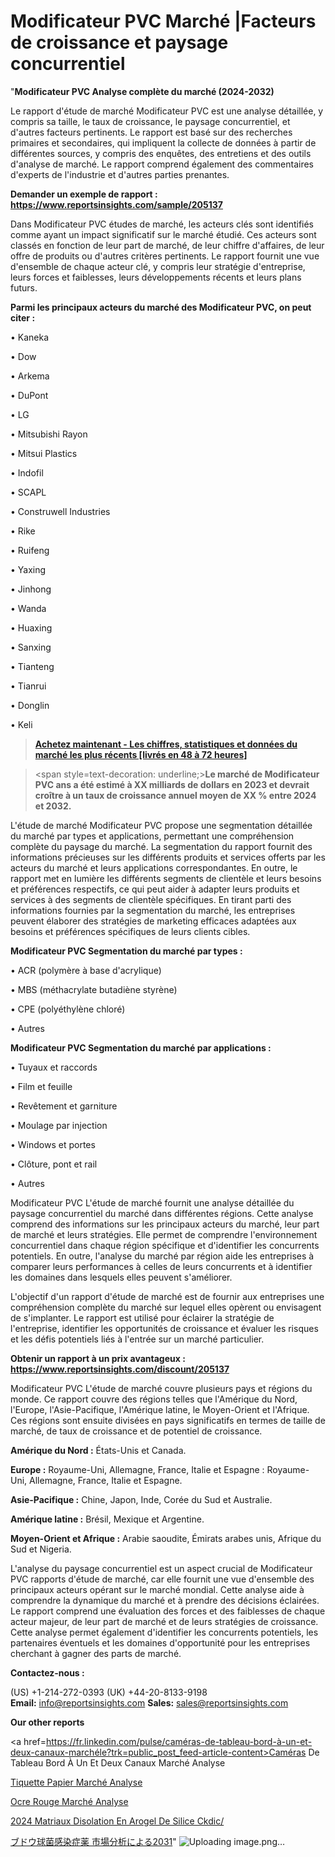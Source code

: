 # Modificateur PVC Marché |Facteurs de croissance et paysage concurrentiel

"<strong>Modificateur PVC Analyse complète du marché (2024-2032)</strong>

Le rapport d'étude de marché Modificateur PVC est une analyse détaillée, y compris sa taille, le taux de croissance, le paysage concurrentiel, et d'autres facteurs pertinents. Le rapport est basé sur des recherches primaires et secondaires, qui impliquent la collecte de données à partir de différentes sources, y compris des enquêtes, des entretiens et des outils d'analyse de marché. Le rapport comprend également des commentaires d'experts de l'industrie et d'autres parties prenantes.

<strong>Demander un exemple de rapport : </strong><strong><a href=https://www.reportsinsights.com/sample/205137>https://www.reportsinsights.com/sample/205137</a></strong>

Dans Modificateur PVC études de marché, les acteurs clés sont identifiés comme ayant un impact significatif sur le marché étudié. Ces acteurs sont classés en fonction de leur part de marché, de leur chiffre d'affaires, de leur offre de produits ou d'autres critères pertinents. Le rapport fournit une vue d'ensemble de chaque acteur clé, y compris leur stratégie d'entreprise, leurs forces et faiblesses, leurs développements récents et leurs plans futurs.

<strong>Parmi les principaux acteurs du marché des Modificateur PVC, on peut citer :</strong>

• Kaneka

• Dow

• Arkema

• DuPont

• LG

• Mitsubishi Rayon

• Mitsui Plastics

• Indofil

• SCAPL

• Construwell Industries

• Rike

• Ruifeng

• Yaxing

• Jinhong

• Wanda

• Huaxing

• Sanxing

• Tianteng

• Tianrui

• Donglin

• Keli

<blockquote><a href=https://reportsinsights.com/buynow/205137><span style=text-decoration: underline;><strong>Achetez maintenant - Les chiffres, statistiques et données du marché les plus récents [livrés en 48 à 72 heures]</strong></span></a></blockquote>
<blockquote>
<div class=group w-full text-gray-800 dark:text-gray-100 border-b border-black/10 dark:border-gray-900/50 bg-gray-50 dark:bg-[#444654]>
<div class=flex p-4 gap-4 text-base md:gap-6 md:max-w-2xl lg:max-w-xl xl:max-w-3xl md:py-6 lg:px-0 m-auto>
<div class=relative flex flex-col w-[calc(100%-50px)] gap-1 md:gap-3 lg:w-[calc(100%-115px)]>
<div class=flex flex-grow flex-col gap-3>
<div class=min-h-[20px] flex flex-col items-start gap-4 whitespace-pre-wrap break-words>
<div class=result-streaming markdown prose w-full break-words dark:prose-invert light>

<span style=text-decoration: underline;><strong>Le marché de Modificateur PVC ans a été estimé à XX milliards de dollars en 2023 et devrait croître à un taux de croissance annuel moyen de XX % entre 2024 et 2032.</strong></span>

</div>
</div>
</div>
</div>
</div>
</div></blockquote>
L'étude de marché Modificateur PVC propose une segmentation détaillée du marché par types et applications, permettant une compréhension complète du paysage du marché. La segmentation du rapport fournit des informations précieuses sur les différents produits et services offerts par les acteurs du marché et leurs applications correspondantes. En outre, le rapport met en lumière les différents segments de clientèle et leurs besoins et préférences respectifs, ce qui peut aider à adapter leurs produits et services à des segments de clientèle spécifiques. En tirant parti des informations fournies par la segmentation du marché, les entreprises peuvent élaborer des stratégies de marketing efficaces adaptées aux besoins et préférences spécifiques de leurs clients cibles.

<strong>Modificateur PVC Segmentation du marché par types :</strong>

• ACR (polymère à base d'acrylique)

• MBS (méthacrylate butadiène styrène)

• CPE (polyéthylène chloré)

• Autres

<strong>Modificateur PVC Segmentation du marché par applications :</strong>

• Tuyaux et raccords

• Film et feuille

• Revêtement et garniture

• Moulage par injection

• Windows et portes

• Clôture, pont et rail

• Autres

Modificateur PVC L'étude de marché fournit une analyse détaillée du paysage concurrentiel du marché dans différentes régions. Cette analyse comprend des informations sur les principaux acteurs du marché, leur part de marché et leurs stratégies. Elle permet de comprendre l'environnement concurrentiel dans chaque région spécifique et d'identifier les concurrents potentiels. En outre, l'analyse du marché par région aide les entreprises à comparer leurs performances à celles de leurs concurrents et à identifier les domaines dans lesquels elles peuvent s'améliorer.

L'objectif d'un rapport d'étude de marché est de fournir aux entreprises une compréhension complète du marché sur lequel elles opèrent ou envisagent de s'implanter. Le rapport est utilisé pour éclairer la stratégie de l'entreprise, identifier les opportunités de croissance et évaluer les risques et les défis potentiels liés à l'entrée sur un marché particulier.

<strong>Obtenir un rapport à un prix avantageux : <a href=https://www.reportsinsights.com/discount/205137>https://www.reportsinsights.com/discount/205137</a></strong>

Modificateur PVC L'étude de marché couvre plusieurs pays et régions du monde. Ce rapport couvre des régions telles que l'Amérique du Nord, l'Europe, l'Asie-Pacifique, l'Amérique latine, le Moyen-Orient et l'Afrique. Ces régions sont ensuite divisées en pays significatifs en termes de taille de marché, de taux de croissance et de potentiel de croissance.

<strong>Amérique du Nord :</strong> États-Unis et Canada.

<strong>Europe :</strong> Royaume-Uni, Allemagne, France, Italie et Espagne : Royaume-Uni, Allemagne, France, Italie et Espagne.

<strong>Asie-Pacifique :</strong> Chine, Japon, Inde, Corée du Sud et Australie.

<strong>Amérique latine :</strong> Brésil, Mexique et Argentine.

<strong>Moyen-Orient et Afrique :</strong> Arabie saoudite, Émirats arabes unis, Afrique du Sud et Nigeria.

L'analyse du paysage concurrentiel est un aspect crucial de Modificateur PVC rapports d'étude de marché, car elle fournit une vue d'ensemble des principaux acteurs opérant sur le marché mondial. Cette analyse aide à comprendre la dynamique du marché et à prendre des décisions éclairées. Le rapport comprend une évaluation des forces et des faiblesses de chaque acteur majeur, de leur part de marché et de leurs stratégies de croissance. Cette analyse permet également d'identifier les concurrents potentiels, les partenaires éventuels et les domaines d'opportunité pour les entreprises cherchant à gagner des parts de marché.

<strong>Contactez-nous :</strong>

(US) +1-214-272-0393
(UK) +44-20-8133-9198
<strong>Email:</strong> <a>info@reportsinsights.com</a>
<strong>Sales:</strong> <a>sales@reportsinsights.com</a>

<strong>Our other reports</strong>

<a href=https://fr.linkedin.com/pulse/caméras-de-tableau-bord-à-un-et-deux-canaux-marchéle?trk=public_post_feed-article-content>Caméras De Tableau Bord À Un Et Deux Canaux Marché Analyse</a>

<a href=https://www.linkedin.com/pulse/%C3%A9tiquette-papier-march%C3%A9paysage-comprenant-des-5hoof/>Tiquette Papier Marché Analyse</a>

<a href=https://www.linkedin.com/pulse/ocre-rouge-march%C3%A9-rapport-sur-le-paysage-concurrentiel-uygjf/>Ocre Rouge Marché Analyse</a>

<a href=https://www.linkedin.com/pulse/2024-mat%C3%A9riaux-disolation-en-a%C3%A9rogel-de-silice-ckdic/>2024 Matriaux Disolation En Arogel De Silice Ckdic/</a>

<a href=https://www.linkedin.com/pulse/ブドウ球菌感染症薬-市場分析による競争優位性-bizintel-chronicle-360/>ブドウ球菌感染症薬 市場分析による2031</a>"
![Uploading image.png…]()

